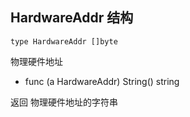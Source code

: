 ## HardwareAddr 结构

	type HardwareAddr []byte
	
物理硬件地址


- func (a HardwareAddr) String() string

返回 物理硬件地址的字符串	